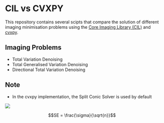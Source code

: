 # CIL vs CVXPY

This repository contains several scipts that compare the solution of different imaging minimisation problems using the [Core Imaging Library (CIL)](https://github.com/TomographicImaging/CIL) and [cvxpy](https://github.com/cvxpy/cvxpy).

## Imaging Problems

- Total Variation Denoising
- Total Generalised Variation Denoising
- Directional Total Variation Denoising

## Note

- In the cvxpy implementation, the Split Conic Solver is used by default

<img src="https://render.githubusercontent.com/render/math?math=e^{i \pi} = -1">

```math
SE = \frac{\sigma}{\sqrt{n}}
```



